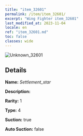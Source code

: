 ```yaml
---
title: "item_32601"
permalink: /item/item_32601/
excerpt: "Wing Fighter item_32601"
last_modified_at: 2023-11-04
locale: en
ref: "item_32601.md"
toc: false
classes: wide
---
```



 ![Unknown_32601](/images/item/Settlement_star_p.png)



## Details

 **Name:** *Settlement_star* 

 **Description:** 

 **Rarity:** 1 

 **Type:** 4 

 **Suction:** true 

 **Auto Suction:** false 


